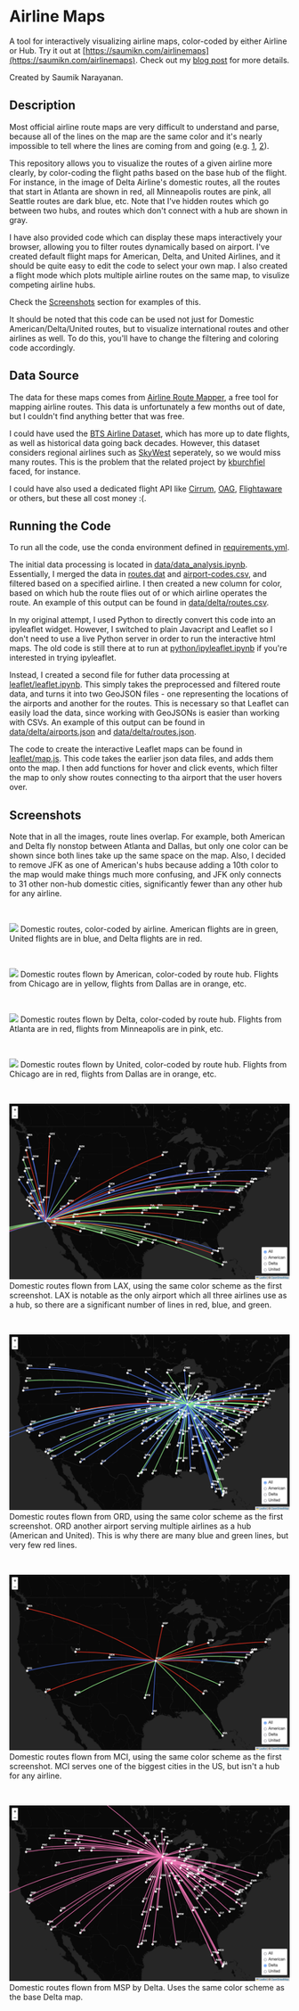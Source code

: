# Airline Maps

A tool for interactively visualizing airline maps, color-coded by either Airline or Hub. Try it out at [https://saumikn.com/airlinemaps](https://saumikn.com/airlinemaps). Check out my [blog post](https://saumikn.com/blog/airlinemaps) for more details.

Created by Saumik Narayanan.

## Description

Most official airline route maps are very difficult to understand and parse, because all of the lines on the map are the same color and it's nearly impossible to tell where the lines are coming from and going (e.g. [1](https://news.delta.com/sites/default/files/styles/twitter_share_1200/public/US_10_15-01_0.png?itok=kmb_mPtD), [2](https://images.airlineroutemaps.com/maps/United_Airlines.gif)).

This repository allows you to visualize the routes of a given airline more clearly, by color-coding the flight paths based on the base hub of the flight. For instance, in the image of Delta Airline's domestic routes, all the routes that start in Atlanta are shown in red, all Minneapolis routes are pink, all Seattle routes are dark blue, etc. Note that I've hidden routes which go between two hubs, and routes which don't connect with a hub are shown in gray.

I have also provided code which can display these maps interactively your browser, allowing you to filter routes dynamically based on airport. I've created default flight maps for American, Delta, and United Airlines, and it should be quite easy to edit the code to select your own map. I also created a flight mode which plots multiple airline routes on the same map, to visulize competing airline hubs.

Check the [Screenshots](#Screenshots) section for examples of this.

It should be noted that this code can be used not just for Domestic American/Delta/United routes, but to visualize international routes and other airlines as well. To do this, you'll have to change the filtering and coloring code accordingly.

## Data Source

The data for these maps comes from [Airline Route Mapper](http://arm.64hosts.com/), a free tool for mapping airline routes. This data is unfortunately a few months out of date, but I couldn't find anything better that was free.

I could have used the [BTS Airline Dataset](https://www.bts.gov/topics/airlines-airports-and-aviation), which has more up to date flights, as well as historical data going back decades. However, this dataset considers regional airlines such as [SkyWest](https://en.wikipedia.org/wiki/SkyWest_Airlines) seperately, so we would miss many routes. This is the problem that the related project by [kburchfiel](https://github.com/kburchfiel/route_maps_builder) faced, for instance.

I could have also used a dedicated flight API like [Cirrum](https://www.cirium.com/), [OAG](https://www.oag.com), [Flightaware](https://flightaware.com/) or others, but these all cost money :(.

## Running the Code

To run all the code, use the conda environment defined in [requirements.yml](https://github.com/saumikn/airlinemaps/blob/master/requirements.yml).

The initial data processing is located in [data/data_analysis.ipynb](https://github.com/saumikn/airlinemaps/blob/master/data/data_analysis.ipynb). Essentially, I merged the data in [routes.dat](https://github.com/saumikn/airlinemaps/blob/master/data/routes.dat) and [airport-codes.csv](https://github.com/saumikn/airlinemaps/blob/master/data/airport-codes.csv), and filtered based on a specified airline. I then created a new column for color, based on which hub the route flies out of or which airline operates the route. An example of this output can be found in [data/delta/routes.csv](https://github.com/saumikn/airlinemaps/blob/master/data/delta/routes.csv).

In my original attempt, I used Python to directly convert this code into an ipyleaflet widget. However, I switched to plain Javacript and Leaflet so I don't need to use a live Python server in order to run the interactive html maps. The old code is still there at to run at [python/ipyleaflet.ipynb](https://github.com/saumikn/airlinemaps/blob/master/python/ipyleaflet.ipynb) if you're interested in trying ipyleaflet.

Instead, I created a second file for futher data processing at [leaflet/leaflet.ipynb](https://github.com/saumikn/airlinemaps/blob/master/leaflet/leaflet.ipynb). This simply takes the preprocessed and filtered route data, and turns it into two GeoJSON files - one representing the locations of the airports and another for the routes. This is necessary so that Leaflet can easily load the data, since working with GeoJSONs is easier than working with CSVs. An example of this output can be found in [data/delta/airports.json](https://github.com/saumikn/airlinemaps/blob/master/data/delta/airports.json) and [data/delta/routes.json](https://github.com/saumikn/airlinemaps/blob/master/data/delta/routes.json).

The code to create the interactive Leaflet maps can be found in [leaflet/map.js](https://github.com/saumikn/airlinemaps/blob/master/leaflet/map.js). This code takes the earlier json data files, and adds them onto the map. I then add functions for hover and click events, which filter the map to only show routes connecting to tha airport that the user hovers over.

## Screenshots

Note that in all the images, route lines overlap. For example, both American and Delta fly nonstop between Atlanta and Dallas, but only one color can be shown since both lines take up the same space on the map. Also, I decided to remove JFK as one of American's hubs because adding a 10th color to the map would make things much more confusing, and JFK only connects to 31 other non-hub domestic cities, significantly fewer than any other hub for any airline.

&nbsp;

![](screenshots/all.png)
Domestic routes, color-coded by airline. American flights are in green, United flights are in blue, and Delta flights are in red.

&nbsp;

![](screenshots/american.png)
Domestic routes flown by American, color-coded by route hub. Flights from Chicago are in yellow, flights from Dallas are in orange, etc.

&nbsp;

![](screenshots/delta.png)
Domestic routes flown by Delta, color-coded by route hub. Flights from Atlanta are in red, flights from Minneapolis are in pink, etc.

&nbsp;

![](screenshots/united.png)
Domestic routes flown by United, color-coded by route hub. Flights from Chicago are in red, flights from Dallas are in orange, etc.

&nbsp;

![](screenshots/all-lax.png)
Domestic routes flown from LAX, using the same color scheme as the first screenshot. LAX is notable as the only airport which all three airlines use as a hub, so there are a significant number of lines in red, blue, and green.

&nbsp;

![](screenshots/all-ord.png)
Domestic routes flown from ORD, using the same color scheme as the first screenshot. ORD another airport serving multiple airlines as a hub (American and United). This is why there are many blue and green lines, but very few red lines.

&nbsp;

![](screenshots/all-mci.png)
Domestic routes flown from MCI, using the same color scheme as the first screenshot. MCI serves one of the biggest cities in the US, but isn't a hub for any airline.

&nbsp;

![](screenshots/delta-msp.png)
Domestic routes flown from MSP by Delta. Uses the same color scheme as the base Delta map.
